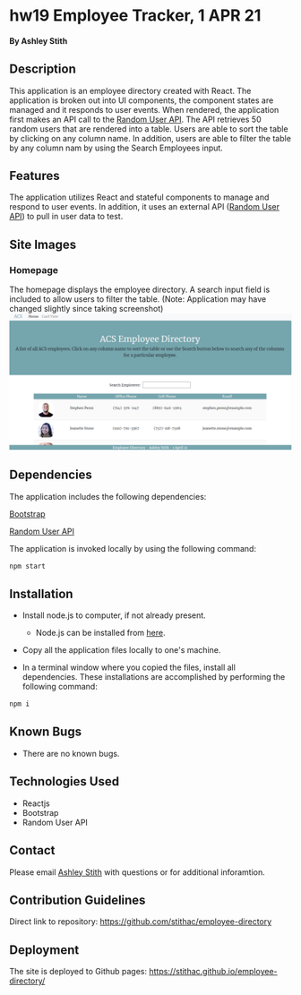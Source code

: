 # hw19 Employee Tracker, 1 APR 21

#### By Ashley Stith

## Description
This application is an employee directory created with React.  The application is broken out into UI components, the component states are managed and it responds to user events. When rendered, the application first makes an API call to the [Random User API](https://randomuser.me/).  The API retrieves 50 random users that are rendered into a table.  Users are able to sort the table by clicking on any column name.  In addition, users are able to filter the table by any column nam by using the Search Employees input.

## Features
The application utilizes React and stateful components to manage and respond to user events.  In addition, it uses an external API ([Random User API](https://randomuser.me/)) to pull in user data to test.

## Site Images
### Homepage
The homepage displays the employee directory.  A search input field is included to allow users to filter the table. (Note: Application may have changed slightly since taking screenshot)
![Site Homepage](./public/screenshots/home-screenshot.PNG)

## Dependencies
The application includes the following dependencies:

[Bootstrap](https://getbootstrap.com/)

[Random User API](https://randomuser.me/)

The application is invoked locally by using the following command:

```bash
npm start
```

## Installation
* Install node.js to computer, if not already present.

    * Node.js can be installed from [here](https://nodejs.org/en/).

* Copy all the application files locally to one's machine.

* In a terminal window where you copied the files, install all dependencies. These installations are accomplished by performing the following command:

```bash
npm i
```

## Known Bugs
* There are no known bugs.

## Technologies Used
* Reactjs
* Bootstrap
* Random User API

## Contact
Please email [Ashley Stith](mailto:ashleyc.stith@gmail.com) with questions or for additional inforamtion.

## Contribution Guidelines
Direct link to repository: https://github.com/stithac/employee-directory

## Deployment
The site is deployed to Github pages: https://stithac.github.io/employee-directory/
